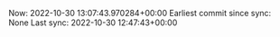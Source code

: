 Now: 2022-10-30 13:07:43.970284+00:00 Earliest commit since sync: None Last sync: 2022-10-30 12:47:43+00:00
